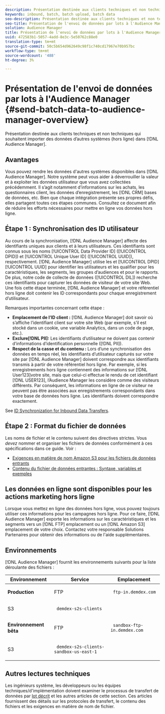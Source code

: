```yaml
---
description: Présentation destinée aux clients techniques et non techniques qui souhaitent mettre en Audience Manager des données provenant d’autres systèmes (hors ligne).
keywords: inbound, batch, batch upload, batch data
seo-description: Présentation destinée aux clients techniques et non techniques qui souhaitent mettre en Audience Manager des données provenant d’autres systèmes (hors ligne). Pour ce faire, utilisez l’option de téléchargement par lot dans l’Audience Manager.
seo-title: Présentation de l'envoi de données par lots à l'Audience Manager
solution: Audience Manager
title: Présentation de l'envoi de données par lots à l'Audience Manager
uuid: 472583b1-5057-4add-8e3c-5e50762c88e0
translation-type: tm+mt
source-git-commit: 50c5b654d962649c98f1c740cd17967e70b957bc
workflow-type: tm+mt
source-wordcount: '488'
ht-degree: 3%

---
```



# Présentation de l&#39;envoi de données par lots à l&#39;Audience Manager {#send-batch-data-to-audience-manager-overview}

Présentation destinée aux clients techniques et non techniques qui souhaitent importer des données d’autres systèmes (hors ligne) dans [!DNL Audience Manager].

## Avantages

<!-- c_offline_to_online.xml -->

Vous pouvez rendre les données d&#39;autres systèmes disponibles dans [!DNL Audience Manager]. Notre système peut vous aider à déverrouiller la valeur et à exploiter les données utilisateur que vous avez collectées précédemment. Il s’agit notamment d’informations sur les achats, les questionnaires client, les données d’enregistrement, les [!DNL CRM] bases de données, etc. Bien que chaque intégration présente ses propres défis, elles partagent toutes ces étapes communes. Consultez ce document afin de réduire les efforts nécessaires pour mettre en ligne vos données hors ligne.

## Étape 1 : Synchronisation des ID utilisateur

Au cours de la synchronisation, [!DNL Audience Manager] affecte des identifiants uniques aux clients et à leurs utilisateurs. Ces identifiants sont connus sous les noms [!UICONTROL Data Provider ID] ([!UICONTROL DPID]) et [!UICONTROL Unique User ID] ([!UICONTROL UUID]), respectivement. [!DNL Audience Manager] utilise les et [!UICONTROL DPID][!UICONTROL UUID] pour identifier les utilisateurs et les qualifier pour les caractéristiques, les segments, les groupes d’audiences et pour le rapports. De plus, notre code de collecte de données ([!UICONTROL DIL]) recherche ces identifiants pour capturer les données de visiteur de votre site Web. Une fois cette étape terminée, [!DNL Audience Manager] et votre référentiel hors ligne doit contenir les ID correspondants pour chaque enregistrement d’utilisateur.

Remarques importantes concernant cette étape :

* **Emplacement de l’ID client :** [!DNL Audience Manager] doit savoir où s’affiche l’identifiant client sur votre site Web (par exemple, s’il est stocké dans un cookie, une variable Analytics, dans un code de page, etc.).
* **Exclure[!DNL PII]:** Les identifiants d’utilisateur ne doivent pas contenir d’informations d’identification personnelle ([!DNL PII]).
* **Respect de la casse et du contenu :** Lors d’une synchronisation des données en temps réel, les identifiants d’utilisateur capturés sur votre site par [!DNL Audience Manager] doivent correspondre aux identifiants transmis à partir de votre référentiel hors ligne. Par exemple, si les enregistrements hors ligne contiennent des informations sur [!DNL User123]votre site, mais que celui-ci effectue le rendu de cet identifiant [!DNL USER123], l’Audience Manager les considère comme des visiteurs différents. Par conséquent, les informations en ligne de ce visiteur ne peuvent pas être associées aux enregistrements correspondants dans votre base de données hors ligne. Les identifiants doivent correspondre exactement.

See [ID Synchronization for Inbound Data Transfers](../../../integration/sending-audience-data/batch-data-transfer-explained/id-sync-http.md).

## Étape 2 : Format du fichier de données

Les noms de fichier et le contenu suivent des directives strictes. Vous *devez* nommer et organiser les fichiers de données conformément à ces spécifications dans ce guide. Voir :

* [Exigences en matière de nom Amazon S3 pour les fichiers de données entrants](../../../integration/sending-audience-data/batch-data-transfer-explained/inbound-s3-filenames.md)
* [Contenu du fichier de données entrantes : Syntaxe, variables et exemples](../../../integration/sending-audience-data/batch-data-transfer-explained/inbound-file-contents.md)

## Les données en ligne sont disponibles pour les actions marketing hors ligne

Lorsque vous mettez en ligne des données hors ligne, vous pouvez toujours utiliser ces informations pour les campagnes hors ligne. Pour ce faire, [!DNL Audience Manager] exporte les informations sur les caractéristiques et les segments vers un [!DNL FTP] emplacement ou un [!DNL Amazon S3] emplacement de votre choix. Contactez votre responsable Solutions Partenaires pour obtenir des informations ou de l&#39;aide supplémentaires.

## Environnements

[!DNL Audience Manager] fournit les environnements suivants pour la liste déroulante des fichiers :

<table id="table_A61AA64578944B23B5A7355F2A76E882"> 
 <thead> 
  <tr> 
   <th colname="col1" class="entry"> Environnement </th> 
   <th colname="col02" class="entry"> Service </th> 
   <th colname="col2" class="entry"> Emplacement </th> 
  </tr> 
 </thead>
 <tbody> 
  <tr> 
   <td colname="col1" morerows="1"> <b>Production</b> </td> 
   <td colname="col02"> FTP </td> 
   <td colname="col2"> <p> <code> ftp-in.demdex.com</code> </p> </td> 
  </tr> 
  <tr> 
   <td colname="col02"> S3 </td> 
   <td colname="col2"> <p> <code> demdex-s2s-clients</code> </p> </td> 
  </tr> 
  <tr> 
   <td colname="col1" morerows="1"> <b>Environnement bêta</b> </td> 
   <td colname="col02"> FTP </td> 
   <td colname="col2"> <p><code> sandbox-ftp-in.demdex.com</code> </p> </td> 
  </tr> 
  <tr> 
   <td colname="col02"> S3 </td> 
   <td colname="col2"> <p> <code> demdex-s2s-clients-sandbox-us-east-1</code> </p> </td> 
  </tr> 
 </tbody> 
</table>

## Autres lectures techniques

Les ingénieurs système, les développeurs ou les équipes techniques/d&#39;implémentation doivent examiner le processus de transfert de données par [lot décrit](../../../integration/sending-audience-data/batch-data-transfer-explained/batch-data-transfer-explained.md) et les autres articles de cette section. Ces articles fournissent des détails sur les protocoles de transfert, le contenu des fichiers et les exigences en matière de nom de fichier.
